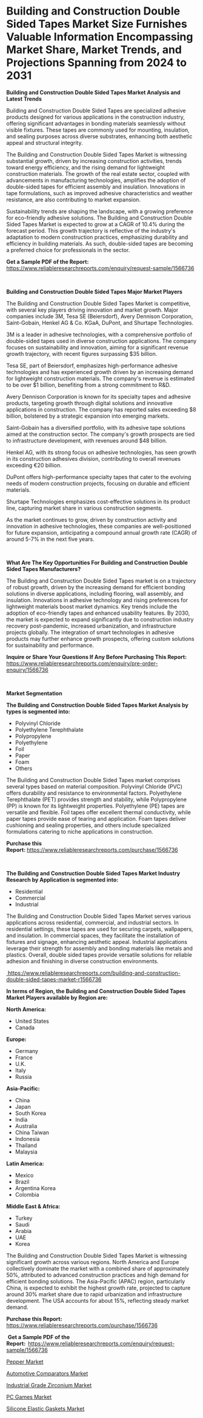 <p><h1>Building and Construction Double Sided Tapes Market Size Furnishes Valuable Information Encompassing Market Share, Market Trends, and Projections Spanning from 2024 to 2031</h1></p><p><strong>Building and Construction Double Sided Tapes Market Analysis and Latest Trends</strong></p>
<p><p>Building and Construction Double Sided Tapes are specialized adhesive products designed for various applications in the construction industry, offering significant advantages in bonding materials seamlessly without visible fixtures. These tapes are commonly used for mounting, insulation, and sealing purposes across diverse substrates, enhancing both aesthetic appeal and structural integrity.</p><p>The Building and Construction Double Sided Tapes Market is witnessing substantial growth, driven by increasing construction activities, trends toward energy efficiency, and the rising demand for lightweight construction materials. The growth of the real estate sector, coupled with advancements in manufacturing technologies, amplifies the adoption of double-sided tapes for efficient assembly and insulation. Innovations in tape formulations, such as improved adhesive characteristics and weather resistance, are also contributing to market expansion.</p><p>Sustainability trends are shaping the landscape, with a growing preference for eco-friendly adhesive solutions. The Building and Construction Double Sided Tapes Market is expected to grow at a CAGR of 10.4% during the forecast period. This growth trajectory is reflective of the industry's adaptation to modern construction practices, emphasizing durability and efficiency in building materials. As such, double-sided tapes are becoming a preferred choice for professionals in the sector.</p></p>
<p><strong>Get a Sample PDF of the Report:&nbsp;</strong> <a href="https://www.reliableresearchreports.com/enquiry/request-sample/1566736">https://www.reliableresearchreports.com/enquiry/request-sample/1566736</a></p>
<p>&nbsp;</p>
<p><strong>Building and Construction Double Sided Tapes Major Market Players</strong></p>
<p><p>The Building and Construction Double Sided Tapes Market is competitive, with several key players driving innovation and market growth. Major companies include 3M, Tesa SE (Beiersdorf), Avery Dennison Corporation, Saint-Gobain, Henkel AG & Co. KGaA, DuPont, and Shurtape Technologies.</p><p>3M is a leader in adhesive technologies, with a comprehensive portfolio of double-sided tapes used in diverse construction applications. The company focuses on sustainability and innovation, aiming for a significant revenue growth trajectory, with recent figures surpassing $35 billion.</p><p>Tesa SE, part of Beiersdorf, emphasizes high-performance adhesive technologies and has experienced growth driven by an increasing demand for lightweight construction materials. The company's revenue is estimated to be over $1 billion, benefiting from a strong commitment to R&D.</p><p>Avery Dennison Corporation is known for its specialty tapes and adhesive products, targeting growth through digital solutions and innovative applications in construction. The company has reported sales exceeding $8 billion, bolstered by a strategic expansion into emerging markets.</p><p>Saint-Gobain has a diversified portfolio, with its adhesive tape solutions aimed at the construction sector. The company's growth prospects are tied to infrastructure development, with revenues around $48 billion.</p><p>Henkel AG, with its strong focus on adhesive technologies, has seen growth in its construction adhesives division, contributing to overall revenues exceeding €20 billion. </p><p>DuPont offers high-performance specialty tapes that cater to the evolving needs of modern construction projects, focusing on durable and efficient materials. </p><p>Shurtape Technologies emphasizes cost-effective solutions in its product line, capturing market share in various construction segments.</p><p>As the market continues to grow, driven by construction activity and innovation in adhesive technologies, these companies are well-positioned for future expansion, anticipating a compound annual growth rate (CAGR) of around 5-7% in the next five years.</p></p>
<p>&nbsp;</p>
<p><strong>What Are The Key Opportunities For Building and Construction Double Sided Tapes Manufacturers?</strong></p>
<p><p>The Building and Construction Double Sided Tapes market is on a trajectory of robust growth, driven by the increasing demand for efficient bonding solutions in diverse applications, including flooring, wall assembly, and insulation. Innovations in adhesive technology and rising preferences for lightweight materials boost market dynamics. Key trends include the adoption of eco-friendly tapes and enhanced usability features. By 2030, the market is expected to expand significantly due to construction industry recovery post-pandemic, increased urbanization, and infrastructure projects globally. The integration of smart technologies in adhesive products may further enhance growth prospects, offering custom solutions for sustainability and performance.</p></p>
<p><strong>Inquire or Share Your Questions If Any Before Purchasing This Report:</strong> <a href="https://www.reliableresearchreports.com/enquiry/pre-order-enquiry/1566736">https://www.reliableresearchreports.com/enquiry/pre-order-enquiry/1566736</a></p>
<p>&nbsp;</p>
<p><strong>Market Segmentation</strong></p>
<p><strong>The Building and Construction Double Sided Tapes Market Analysis by types is segmented into:</strong></p>
<p><ul><li>Polyvinyl Chloride</li><li>Polyethylene Terephthalate</li><li>Polypropylene</li><li>Polyethylene</li><li>Foil</li><li>Paper</li><li>Foam</li><li>Others</li></ul></p>
<p><p>The Building and Construction Double Sided Tapes market comprises several types based on material composition. Polyvinyl Chloride (PVC) offers durability and resistance to environmental factors. Polyethylene Terephthalate (PET) provides strength and stability, while Polypropylene (PP) is known for its lightweight properties. Polyethylene (PE) tapes are versatile and flexible. Foil tapes offer excellent thermal conductivity, while paper tapes provide ease of tearing and application. Foam tapes deliver cushioning and sealing properties, and others include specialized formulations catering to niche applications in construction.</p></p>
<p><strong>Purchase this Report:&nbsp;</strong><a href="https://www.reliableresearchreports.com/purchase/1566736">https://www.reliableresearchreports.com/purchase/1566736</a></p>
<p>&nbsp;</p>
<p><strong>The Building and Construction Double Sided Tapes Market Industry Research by Application is segmented into:</strong></p>
<p><ul><li>Residential</li><li>Commercial</li><li>Industrial</li></ul></p>
<p><p>The Building and Construction Double Sided Tapes Market serves various applications across residential, commercial, and industrial sectors. In residential settings, these tapes are used for securing carpets, wallpapers, and insulation. In commercial spaces, they facilitate the installation of fixtures and signage, enhancing aesthetic appeal. Industrial applications leverage their strength for assembly and bonding materials like metals and plastics. Overall, double sided tapes provide versatile solutions for reliable adhesion and finishing in diverse construction environments.</p></p>
<p><a href="https://www.reliableresearchreports.com/building-and-construction-double-sided-tapes-market-r1566736">&nbsp;https://www.reliableresearchreports.com/building-and-construction-double-sided-tapes-market-r1566736</a></p>
<p><strong>In terms of Region, the Building and Construction Double Sided Tapes Market Players available by Region are:</strong></p>
<p>
    <p> <strong> North America: </strong>
        <ul>
            <li>United States</li>
            <li>Canada</li>
        </ul>
        </p> 
    <p> <strong> Europe: </strong>
        <ul>
            <li>Germany</li>
            <li>France</li>
            <li>U.K.</li>
            <li>Italy</li>
            <li>Russia</li>
        </ul>
        </p> 
    <p> <strong> Asia-Pacific: </strong>
        <ul>
            <li>China</li>
            <li>Japan</li>
            <li>South Korea</li>
            <li>India</li>
            <li>Australia</li>
            <li>China Taiwan</li>
            <li>Indonesia</li>
            <li>Thailand</li>
            <li>Malaysia</li>
        </ul>
        </p> 
    <p> <strong> Latin America: </strong>
        <ul>
            <li>Mexico</li>
            <li>Brazil</li>
            <li>Argentina Korea</li>
            <li>Colombia</li>
        </ul>
        </p> 
    <p> <strong> Middle East & Africa: </strong>
        <ul>
            <li>Turkey</li>
            <li>Saudi</li>
            <li>Arabia</li>
            <li>UAE</li>
            <li>Korea</li>
        </ul>
    </p>
    </p>
<p><p>The Building and Construction Double Sided Tapes Market is witnessing significant growth across various regions. North America and Europe collectively dominate the market with a combined share of approximately 50%, attributed to advanced construction practices and high demand for efficient bonding solutions. The Asia-Pacific (APAC) region, particularly China, is expected to exhibit the highest growth rate, projected to capture around 30% market share due to rapid urbanization and infrastructure development. The USA accounts for about 15%, reflecting steady market demand.</p></p>
<p><strong>Purchase this Report: </strong><a href="https://www.reliableresearchreports.com/purchase/1566736">https://www.reliableresearchreports.com/purchase/1566736</a></p>
<p>&nbsp;<strong>Get a Sample PDF of the Report:&nbsp;&nbsp;</strong><a href="https://www.reliableresearchreports.com/enquiry/request-sample/1566736">https://www.reliableresearchreports.com/enquiry/request-sample/1566736</a></p>
<p><strong></strong></p>
<p><p><a href="https://www.linkedin.com/pulse/pepper-market-trends-focusing-insight-forecast-analysis-enjye">Pepper Market</a></p><p><a href="https://issuu.com/reportprime-2/docs/automotive-comparators-market-size-_e1ffcbca6c1b36">Automotive Comparators Market</a></p><p><a href="https://medium.com/@philtoryphy7876567/emerging-industrial-grade-zirconium-market-opportunities-market-analysis-for-investors-and-ce84d5814fb3?postPublishedType=repub">Industrial Grade Zirconium Market</a></p><p><a href="https://www.linkedin.com/pulse/global-pc-games-industry-research-report-competitive-landscape-1rwoe">PC Games Market</a></p><p><a href="https://github.com/MarlinNader2023/Market-Research-Report-List-1/blob/main/silicone-elastic-gaskets-market.md">Silicone Elastic Gaskets Market</a></p></p>